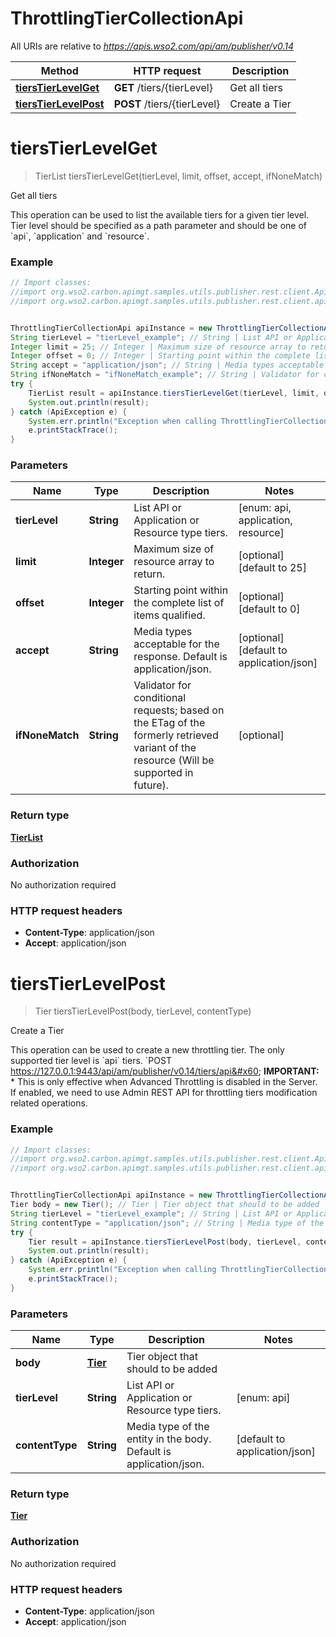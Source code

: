 # ThrottlingTierCollectionApi

All URIs are relative to *https://apis.wso2.com/api/am/publisher/v0.14*

Method | HTTP request | Description
------------- | ------------- | -------------
[**tiersTierLevelGet**](ThrottlingTierCollectionApi.md#tiersTierLevelGet) | **GET** /tiers/{tierLevel} | Get all tiers
[**tiersTierLevelPost**](ThrottlingTierCollectionApi.md#tiersTierLevelPost) | **POST** /tiers/{tierLevel} | Create a Tier


<a name="tiersTierLevelGet"></a>
# **tiersTierLevelGet**
> TierList tiersTierLevelGet(tierLevel, limit, offset, accept, ifNoneMatch)

Get all tiers

This operation can be used to list the available tiers for a given tier level. Tier level should be specified as a path parameter and should be one of &#x60;api&#x60;, &#x60;application&#x60; and &#x60;resource&#x60;. 

### Example
```java
// Import classes:
//import org.wso2.carbon.apimgt.samples.utils.publisher.rest.client.ApiException;
//import org.wso2.carbon.apimgt.samples.utils.publisher.rest.client.api.ThrottlingTierCollectionApi;


ThrottlingTierCollectionApi apiInstance = new ThrottlingTierCollectionApi();
String tierLevel = "tierLevel_example"; // String | List API or Application or Resource type tiers. 
Integer limit = 25; // Integer | Maximum size of resource array to return. 
Integer offset = 0; // Integer | Starting point within the complete list of items qualified. 
String accept = "application/json"; // String | Media types acceptable for the response. Default is application/json. 
String ifNoneMatch = "ifNoneMatch_example"; // String | Validator for conditional requests; based on the ETag of the formerly retrieved variant of the resource (Will be supported in future). 
try {
    TierList result = apiInstance.tiersTierLevelGet(tierLevel, limit, offset, accept, ifNoneMatch);
    System.out.println(result);
} catch (ApiException e) {
    System.err.println("Exception when calling ThrottlingTierCollectionApi#tiersTierLevelGet");
    e.printStackTrace();
}
```

### Parameters

Name | Type | Description  | Notes
------------- | ------------- | ------------- | -------------
 **tierLevel** | **String**| List API or Application or Resource type tiers.  | [enum: api, application, resource]
 **limit** | **Integer**| Maximum size of resource array to return.  | [optional] [default to 25]
 **offset** | **Integer**| Starting point within the complete list of items qualified.  | [optional] [default to 0]
 **accept** | **String**| Media types acceptable for the response. Default is application/json.  | [optional] [default to application/json]
 **ifNoneMatch** | **String**| Validator for conditional requests; based on the ETag of the formerly retrieved variant of the resource (Will be supported in future).  | [optional]

### Return type

[**TierList**](TierList.md)

### Authorization

No authorization required

### HTTP request headers

 - **Content-Type**: application/json
 - **Accept**: application/json

<a name="tiersTierLevelPost"></a>
# **tiersTierLevelPost**
> Tier tiersTierLevelPost(body, tierLevel, contentType)

Create a Tier

This operation can be used to create a new throttling tier. The only supported tier level is &#x60;api&#x60; tiers. &#x60;POST https://127.0.0.1:9443/api/am/publisher/v0.14/tiers/api&#x60;  **IMPORTANT:** * This is only effective when Advanced Throttling is disabled in the Server. If enabled, we need to use Admin REST API for throttling tiers modification related operations.

### Example
```java
// Import classes:
//import org.wso2.carbon.apimgt.samples.utils.publisher.rest.client.ApiException;
//import org.wso2.carbon.apimgt.samples.utils.publisher.rest.client.api.ThrottlingTierCollectionApi;


ThrottlingTierCollectionApi apiInstance = new ThrottlingTierCollectionApi();
Tier body = new Tier(); // Tier | Tier object that should to be added 
String tierLevel = "tierLevel_example"; // String | List API or Application or Resource type tiers. 
String contentType = "application/json"; // String | Media type of the entity in the body. Default is application/json. 
try {
    Tier result = apiInstance.tiersTierLevelPost(body, tierLevel, contentType);
    System.out.println(result);
} catch (ApiException e) {
    System.err.println("Exception when calling ThrottlingTierCollectionApi#tiersTierLevelPost");
    e.printStackTrace();
}
```

### Parameters

Name | Type | Description  | Notes
------------- | ------------- | ------------- | -------------
 **body** | [**Tier**](Tier.md)| Tier object that should to be added  |
 **tierLevel** | **String**| List API or Application or Resource type tiers.  | [enum: api]
 **contentType** | **String**| Media type of the entity in the body. Default is application/json.  | [default to application/json]

### Return type

[**Tier**](Tier.md)

### Authorization

No authorization required

### HTTP request headers

 - **Content-Type**: application/json
 - **Accept**: application/json

